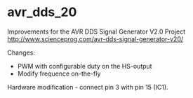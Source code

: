 # avr_dds_20
Improvements for the AVR DDS Signal Generator V2.0 Project http://www.scienceprog.com/avr-dds-signal-generator-v20/

Changes:
* PWM with configurable duty on the HS-output
* Modify frequence on-the-fly

Hardware modification - connect pin 3 with pin 15 (IC1).

